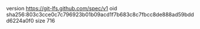 version https://git-lfs.github.com/spec/v1
oid sha256:803c3cce0c7c796923b01b09acd1f7b683c8c7fbcc8de888ad59bddd6224a0f0
size 716
